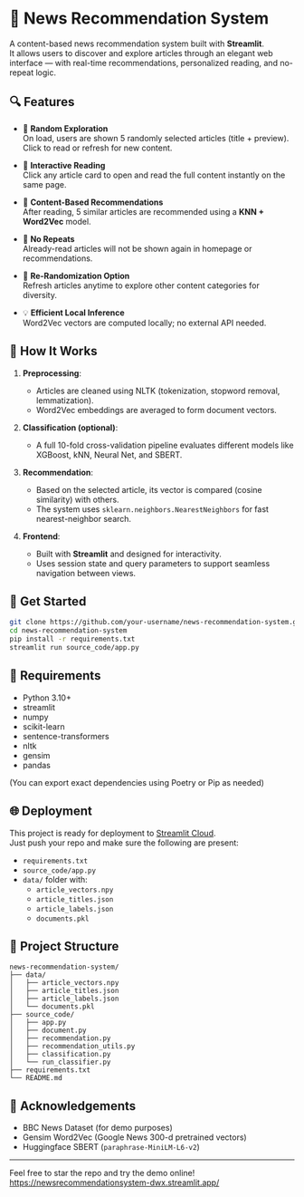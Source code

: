 # 📰 News Recommendation System

A content-based news recommendation system built with **Streamlit**.  
It allows users to discover and explore articles through an elegant web interface — with real-time recommendations, personalized reading, and no-repeat logic.

## 🔍 Features

- 🎯 **Random Exploration**  
  On load, users are shown 5 randomly selected articles (title + preview). Click to read or refresh for new content.

- 📖 **Interactive Reading**  
  Click any article card to open and read the full content instantly on the same page.

- 🤖 **Content-Based Recommendations**  
  After reading, 5 similar articles are recommended using a **KNN + Word2Vec** model.

- 🚫 **No Repeats**  
  Already-read articles will not be shown again in homepage or recommendations.

- 🔄 **Re-Randomization Option**  
  Refresh articles anytime to explore other content categories for diversity.

- 💡 **Efficient Local Inference**  
  Word2Vec vectors are computed locally; no external API needed.

## 🧠 How It Works

1. **Preprocessing**:
   - Articles are cleaned using NLTK (tokenization, stopword removal, lemmatization).
   - Word2Vec embeddings are averaged to form document vectors.

2. **Classification (optional)**:
   - A full 10-fold cross-validation pipeline evaluates different models like XGBoost, kNN, Neural Net, and SBERT.

3. **Recommendation**:
   - Based on the selected article, its vector is compared (cosine similarity) with others.
   - The system uses `sklearn.neighbors.NearestNeighbors` for fast nearest-neighbor search.
   
4. **Frontend**:
   - Built with **Streamlit** and designed for interactivity.
   - Uses session state and query parameters to support seamless navigation between views.

## 🚀 Get Started

```bash
git clone https://github.com/your-username/news-recommendation-system.git
cd news-recommendation-system
pip install -r requirements.txt
streamlit run source_code/app.py
```

## 🧾 Requirements

- Python 3.10+
- streamlit
- numpy
- scikit-learn
- sentence-transformers
- nltk
- gensim
- pandas

(You can export exact dependencies using Poetry or Pip as needed)

## 🌐 Deployment

This project is ready for deployment to [Streamlit Cloud](https://streamlit.io/cloud).  
Just push your repo and make sure the following are present:

- `requirements.txt`
- `source_code/app.py`
- `data/` folder with:
  - `article_vectors.npy`
  - `article_titles.json`
  - `article_labels.json`
  - `documents.pkl`

## 📁 Project Structure

```
news-recommendation-system/
├── data/
│   ├── article_vectors.npy
│   ├── article_titles.json
│   ├── article_labels.json
│   └── documents.pkl
├── source_code/
│   ├── app.py
│   ├── document.py
│   ├── recommendation.py
│   ├── recommendation_utils.py
│   ├── classification.py
│   └── run_classifier.py
├── requirements.txt
└── README.md
```

## 💬 Acknowledgements

- BBC News Dataset (for demo purposes)
- Gensim Word2Vec (Google News 300-d pretrained vectors)
- Huggingface SBERT (`paraphrase-MiniLM-L6-v2`)

---

Feel free to star the repo and try the demo online!
https://newsrecommendationsystem-dwx.streamlit.app/